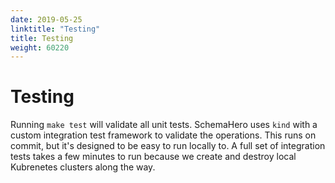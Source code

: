 ```yaml
---
date: 2019-05-25
linktitle: "Testing"
title: Testing
weight: 60220
---
```


# Testing

Running `make test` will validate all unit tests. SchemaHero uses `kind` with a custom integration test framework to validate the operations. This runs on commit, but it's designed to be easy to run locally to. A full set of integration tests takes a few minutes to run because we create and destroy local Kubrenetes clusters along the way.
